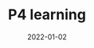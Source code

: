 ---
title: 'P4 learning'
description: '...'
date: '2022-01-02'
slug: 'p4'
image: p41.png
categories: 
    - learning
---
